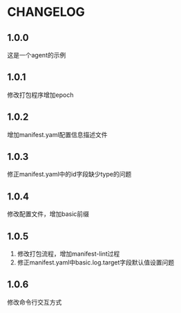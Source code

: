 # CHANGELOG

## 1.0.0

这是一个agent的示例

## 1.0.1

修改打包程序增加epoch

## 1.0.2

增加manifest.yaml配置信息描述文件

## 1.0.3

修正manifest.yaml中的id字段缺少type的问题

## 1.0.4

修改配置文件，增加basic前缀

## 1.0.5

1. 修改打包流程，增加manifest-lint过程
2. 修正manifest.yaml中basic.log.target字段默认值设置问题

## 1.0.6

修改命令行交互方式
